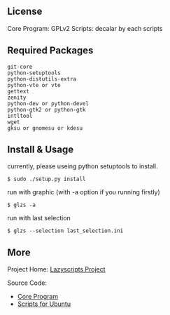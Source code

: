 ## License

Core Program: GPLv2
Scripts:      decalar by each scripts

## Required Packages

    git-core
    python-setuptools
    python-distutils-extra
    python-vte or vte
    gettext
    zenity
    python-dev or python-devel
    python-gtk2 or python-gtk
    intltool
    wget
    gksu or gnomesu or kdesu

## Install & Usage

currently, please useing python setuptools to install.

    $ sudo ./setup.py install

run with graphic (with -a option if you running firstly)

    $ glzs -a

run with last selection

    $ glzs --selection last_selection.ini

## More

Project Home: [Lazyscripts Project](http://www.lazyscripts.org "lazyscripts")

Source Code:

* [Core Program](http://github.com/billy3321/lazyscript/tree/master)
* [Scripts for Ubuntu](http://github.com/aminzai/lzs_pool_debianlize/tree/master)
